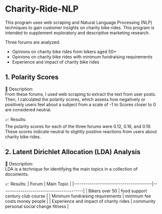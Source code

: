 # Charity-Ride-NLP

This program uses web scraping and Natural Language Processing (NLP) techniques to gain customer insights on charity bike rides. This program is intended to supplement exploratory and descriptive marketing research.

Three forums are analyzed:
* Opinions on charity bike rides from bikers aged 50+
* Opinions on charity bike rides with minimum fundraising requirements
* Experience and impact of charity bike rides

## 1. Polarity Scores

📄 Description:\
From these forums, I used web scraping to extract the text from user posts. Then, I calculated the polarity scores, which assess how negatively or positively users feel about a subject from a scale of -1 to Scores closer to 0 are considered neutral.

📈 Results:\
The polarity scores for each of the three forums were 0.12, 0.16, and 0.19. These scores indicate neutral to slightly positive reactions from users about charity bike rides.

## 2. Latent Dirichlet Allocation (LDA) Analysis

📄 Description:\
LDA is a technique for identifying the main topics in a collection of documents.

📈 Results:
| Forum                                  | Main Topic                               |
|----------------------------------------|------------------------------------------|
| Bikers over 50                         | food support century club course         |
| Minimum fundraising requirements       | minimum fee costs money people           |
| Experience and impact of charity rides | community personal social change fitness |
